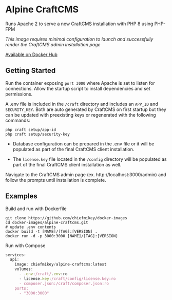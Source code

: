 # **Alpine CraftCMS**

Runs Apache 2 to serve a new CraftCMS installation with
PHP 8 using PHP-FPM

_This image requires minimal configuration to launch and successfully render the
CraftCMS admin installation page_

[Available on Docker Hub](https://hub.docker.com/r/chiefmikey/alpine-craftcms)

## **Getting Started**

Run the container exposing `port 3000` where Apache is set to listen for
connections. Allow the startup script to install dependencies and set
permissions.

A .env file is included in the `/craft` directory and includes an `APP_ID` and
`SECURITY_KEY`. Both are auto generated by CraftCMS on first startup but they
can be updated with preexisting keys or regenerated with the following commands:

```shell
php craft setup/app-id
php craft setup/security-key
```

- Database configuration can be prepared in the .env file or it will be
  populated as part of the final CraftCMS client installation.

- The `license.key` file located in the `/config` directory will be populated as
  part of the final CraftCMS client installation as well.

Navigate to the CraftCMS admin page (ex. http://localhost:3000/admin) and follow
the prompts until installation is complete.

## Examples

Build and run with Dockerfile

```shell
git clone https://github.com/chiefmikey/docker-images
cd docker-images/alpine-craftcms.git
# update .env contents
docker build -t [NAME]/[TAG]:[VERSION] .
docker run -d -p 3000:3000 [NAME]/[TAG]:[VERSION]
```

Run with Compose

```js
services:
  api:
    image: chiefmikey/alpine-craftcms:latest
    volumes:
      - .env:/craft/.env:ro
      - license.key:/craft/config/license.key:ro
      - composer.json:/craft/composer.json:ro
    ports:
      - "3000:3000"
```
